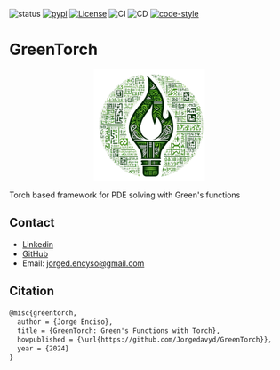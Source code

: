 ![status](https://img.shields.io/badge/status-beta-red.svg)
[![pypi](https://img.shields.io/pypi/v/greentorch)](https://pypi.org/project/greentorch)
[![License](https://img.shields.io/badge/License-Apache_2.0-blue.svg)](https://opensource.org/licenses/Apache-2.0)
![CI](https://github.com/Jorgedavyd/GreenTorch/actions/workflows/CI.yml/badge.svg)
![CD](https://github.com/Jorgedavyd/GreenTorch/actions/workflows/CD.yml/badge.svg)
[![code-style](https://img.shields.io/badge/code%20style-black-000000.svg)](https://github.com/psf/black)

# GreenTorch

<p align="center">
  <img src=https://github.com/Jorgedavyd/GreenTorch/raw/main/docs/source/logo.png" height = 200 width = 200 />
</p>

Torch based framework for PDE solving with Green's functions

## Contact  

- [Linkedin](https://www.linkedin.com/in/jorge-david-enciso-mart%C3%ADnez-149977265/)
- [GitHub](https://github.com/Jorgedavyd)
- Email: jorged.encyso@gmail.com

## Citation

```
@misc{greentorch,
  author = {Jorge Enciso},
  title = {GreenTorch: Green's Functions with Torch},
  howpublished = {\url{https://github.com/Jorgedavyd/GreenTorch}},
  year = {2024}
}
```


